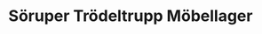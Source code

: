 ---
title: "Söruper Trödeltrupp Möbellager"
url: /soerup/soeruper-troedeltrupp-moebellager/
shop: Antiquitäten
---